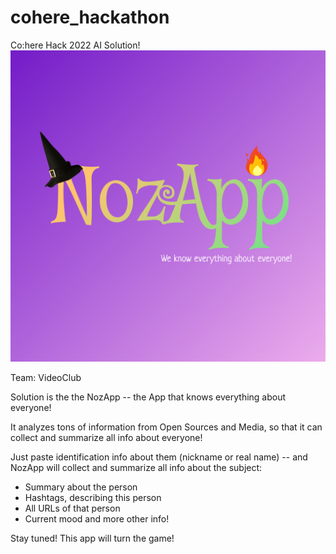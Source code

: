 # cohere_hackathon
Co:here Hack 2022 AI Solution!
![logo](logo.png)

Team: VideoClub

Solution is the the NozApp -- the App that knows everything about everyone! 

It analyzes tons of information from Open Sources and Media, so that it can collect and summarize all info about everyone! 

Just paste identification info about them (nickname or real name) -- and NozApp will collect and summarize all info about the subject:

* Summary about the person
* Hashtags, describing this person
* All URLs of that person
* Current mood and more other info!

Stay tuned! This app will turn the game!

